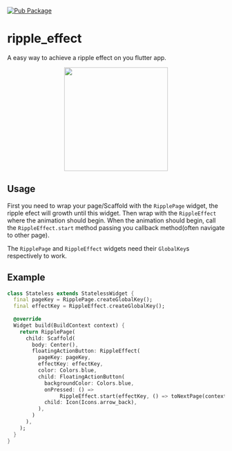 [![Pub Package](https://img.shields.io/pub/v/ripple_effect.svg?color=0175C2)](https://pub.dev/packages/ripple_effect)

# ripple_effect

A easy way to achieve a ripple effect on you flutter app.

<p align="center">
  <img src="https://user-images.githubusercontent.com/7820865/78139282-a2e49c00-73fe-11ea-9159-7ea019c87d0e.gif" width="240">
</p>

## Usage

First you need to wrap your page/Scaffold with the `RipplePage` widget, the ripple efect will growth until this widget. Then 
wrap with the `RippleEffect` where the animation should begin. When the animation should begin, call the `RippleEffect.start` method passing you callback method(often navigate to other page).

The `RipplePage` and `RippleEffect` widgets need their `GlobalKey`s respectively to work.

## Example

```dart
class Stateless extends StatelessWidget {
  final pageKey = RipplePage.createGlobalKey();
  final effectKey = RippleEffect.createGlobalKey();
  
  @override
  Widget build(BuildContext context) {
    return RipplePage(
      child: Scaffold(
        body: Center(),
        floatingActionButton: RippleEffect(
          pageKey: pageKey,
          effectKey: effectKey,
          color: Colors.blue,
          child: FloatingActionButton(
            backgroundColor: Colors.blue,
            onPressed: () =>
                 RippleEffect.start(effectKey, () => toNextPage(context)),
            child: Icon(Icons.arrow_back),
          ),
        )
      ),
    );
  }
}
```
